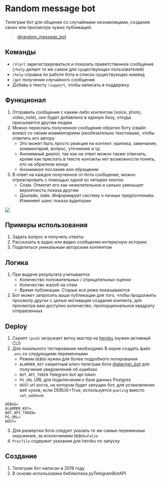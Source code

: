 # Random message bot

Телеграм бот для общения со случайными незнакомцами, создания своих или просмотра чужих публикаций.
> [@random_message_bot](https://t.me/random_message_bot)


## Команды
- `/start` зарегистрироваться и показать приветственное сообщение (`/help` делает то же
  самое для существующих пользователей)
- `/help` справка по работе бота и список существующих команд
- `/get` получения случайного сообщения
- Добавь к тексту `/support`, чтобы написать в поддержку

## Функционал
1. Отправить сообщение с каким-либо контентом (voice, photo, video_note),
оно будет добавлено в единую базу, откуда присылается другим людям
2. Можно переслать полученное сообщение обратно боту (свайп влево) со своим комментарием 
   (необязательно текстовым), чтобы ответить его автору
   - Это может быть просто реакция на контент: критика, замечание, комментарий, вопрос, уточнение и тд
   - Анонимный диалог, так как на ответ можно также отвечать, кроме как прислать в тексте контакты
    нет возможности понять, кто на обратном конце
   - Анонимное послание или обращение
3. В ответ на каждое полученное от бота сообщение, можно отреагировать с 
   помощью одной из четырех кнопок
   - Спам. Отметит его как нежелательное и сильно уменьшит вероятность показа другим
   - Дизлайк, лайк. Информирует систему о личных предпочтениях. Изменяет шанс показа аудитории
    
    

![](https://files.catbox.moe/ropsr2.png)
    
## Примеры использования
1. Задать вопрос и получить ответы
1. Рассказать в аудио или видео сообщении интересную историю
1. Поделиться уникальным авторским контентом


## Логика
1. При выдаче результата учитывается
    - Количество положительных / отрицательных оценок
    - Количество жалоб на спам
    - Время публикации. Старые все реже показываются
2. Бот может запросить ваши публикации для того, чтобы продолжить 
   просмотр других с целью мотивации создания контента, для просмотра
   вам доступно количество, пропорциональное квадрату отправленных
   
## Deploy
1. Скрипт `/push` загружает ветку мастер на [heroku](https://heroku.com) (нужен активный CLI)
1. Для локального тестирования необходимо В корне создать файл `.env` со следующими переменными
   - Режим `DEBUG` нужен для более подробного логирования
   - `ALARMER_KEY` секретный ключ телеграм бота [@alarmer_bot](https://t.me/alarmer_bot) 
     для получения уведомлений об ошибках
   - `BOT_API_TOKEN` Telegram bot api token  
   - `PG_URL` URL для подключения к базе данных Postgres
   - `HOST` url хоста, на котором будет запущен бот, для установления веб хуков, если DEBUG=True, используется
   `pooling` вместо `set_webhook`
```dotenv
DEBUG=
ALARMER_KEY=
BOT_API_TOKEN=
PG_URL=
HOST=
```
3. Для развертки бота следует указать те же самые переменные окружения, за исключением `DEBUG=False`
3. `Procfile` содержит указания для heroku по запуску

## Создание
1. Телеграм бот написан в 2019 году
1. В основе использована библиотека pyTelegramBotAPI

